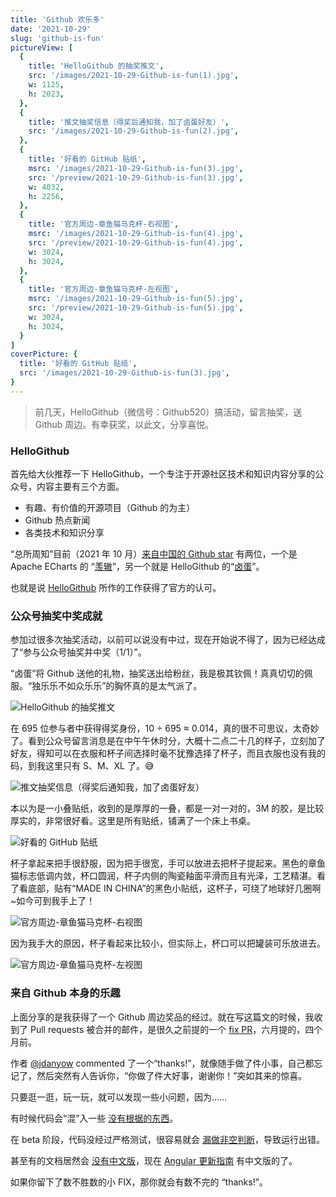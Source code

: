 ```yaml
---
title: 'Github 欢乐多'
date: '2021-10-29'
slug: 'github-is-fun'
pictureView: [
  {
    title: 'HelloGithub 的抽奖推文',
    src: '/images/2021-10-29-Github-is-fun(1).jpg',
    w: 1125,
    h: 2023,
  },
  {
    title: '推文抽奖信息（得奖后通知我，加了卤蛋好友）',
    src: '/images/2021-10-29-Github-is-fun(2).jpg',
  },
  {
    title: '好看的 GitHub 贴纸',
    msrc: '/images/2021-10-29-Github-is-fun(3).jpg',
    src: '/preview/2021-10-29-Github-is-fun(3).jpg',
    w: 4032,
    h: 2256,
  },
  {
    title: '官方周边-章鱼猫马克杯-右视图',
    msrc: '/images/2021-10-29-Github-is-fun(4).jpg',
    src: '/preview/2021-10-29-Github-is-fun(4).jpg',
    w: 3024,
    h: 3024,
  },
  {
    title: '官方周边-章鱼猫马克杯-左视图',
    msrc: '/images/2021-10-29-Github-is-fun(5).jpg',
    src: '/preview/2021-10-29-Github-is-fun(5).jpg',
    w: 3024,
    h: 3024,
  }
]
coverPicture: {
  title: '好看的 GitHub 贴纸',
  src: '/images/2021-10-29-Github-is-fun(3).jpg',
}
---
```


> 前几天，HelloGithub（微信号：Github520）搞活动，留言抽奖，送 Github 周边。有幸获奖，以此文，分享喜悦。

### HelloGithub

首先给大伙推荐一下 HelloGithub，一个专注于开源社区技术和知识内容分享的公众号，内容主要有三个方面。

- 有趣、有价值的开源项目（Github 的为主）
- Github 热点新闻
- 各类技术和知识分享

“总所周知”目前（2021 年 10 月）[来自中国的 Github star](https://stars.github.com/profiles/?country=China) 有两位，一个是 Apache ECharts 的 “[羡辙](https://github.com/ovilia)”，另一个就是 HelloGithub 的“[卤蛋](https://github.com/521xueweihan)”。

也就是说 [HelloGithub](https://hellogithub.com/) 所作的工作获得了官方的认可。

### 公众号抽奖中奖成就

参加过很多次抽奖活动，以前可以说没有中过，现在开始说不得了，因为已经达成了“参与公众号抽奖并中奖（1/1）”。

“卤蛋”将 Github 送他的礼物，抽奖送出给粉丝，我是极其钦佩！真真切切的佩服。“独乐乐不如众乐乐”的胸怀真的是太气派了。

![HelloGithub 的抽奖推文](/images/2021-10-29-Github-is-fun(1).jpg)

在 695 位参与者中获得得奖身份，10 ÷ 695 ≈ 0.014，真的很不可思议，太奇妙了。看到公众号留言消息是在中午午休时分，大概十二点二十几的样子，立刻加了好友，得知可以在衣服和杯子间选择时毫不犹豫选择了杯子，而且衣服也没有我的码，到我这里只有 S、M、XL 了。😅

![推文抽奖信息（得奖后通知我，加了卤蛋好友）](/images/2021-10-29-Github-is-fun(2).jpg)

本以为是一小叠贴纸，收到的是厚厚的一叠，都是一对一对的，3M 的胶，是比较厚实的，非常很好看。这里是所有贴纸，铺满了一个床上书桌。

![好看的 GitHub 贴纸](/images/2021-10-29-Github-is-fun(3).jpg)

杯子拿起来把手很舒服，因为把手很宽，手可以放进去把杯子提起来。黑色的章鱼猫标志低调内敛，杯口圆润，杯子内侧的陶瓷釉面平滑而且有光泽，工艺精湛。看了看底部，贴有“MADE IN CHINA”的黑色小贴纸，这杯子，可绕了地球好几圈啊~如今可到我手上了！

![官方周边-章鱼猫马克杯-右视图](/images/2021-10-29-Github-is-fun(4).jpg)

因为我手大的原因，杯子看起来比较小，但实际上，杯口可以把罐装可乐放进去。

![官方周边-章鱼猫马克杯-左视图](/images/2021-10-29-Github-is-fun(5).jpg)

### 来自 Github 本身的乐趣

上面分享的是我获得了一个 Github 周边奖品的经过。就在写这篇文的时候，我收到了 Pull requests 被合并的邮件，是很久之前提的一个 [fix PR](https://github.com/utterance/utterances/pull/541)，六月提的，四个月前。

作者 [@jdanyow](https://github.com/jdanyow) commented 了一个“thanks!”，就像随手做了件小事，自己都忘记了，然后突然有人告诉你，“你做了件大好事，谢谢你！”突如其来的惊喜。

只要逛一逛，玩一玩，就可以发现一些小问题，因为……

有时候代码会“混”入一些 [没有根据的东西](https://github.com/dimsemenov/PhotoSwipe/pull/1755)。

在 beta 阶段，代码没经过严格测试，很容易就会 [漏做非空判断](https://github.com/dimsemenov/PhotoSwipe/pull/1758)，导致运行出错。

甚至有的文档居然会 [没有中文版](https://github.com/angular/angular-update-guide/pull/101)，现在 [Angular 更新指南](https://update.angular.io/) 有中文版的了。

如果你留下了数不胜数的小 FIX，那你就会有数不完的 “thanks!”。

